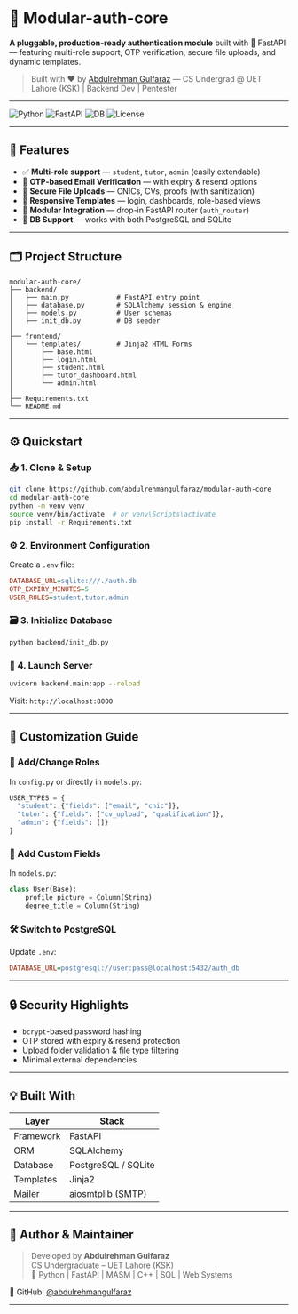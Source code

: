 # 🚀 Modular-auth-core

**A pluggable, production-ready authentication module** built with 🧠 FastAPI — featuring multi-role support, OTP verification, secure file uploads, and dynamic templates.

> Built with ❤️ by [Abdulrehman Gulfaraz](https://github.com/abdulrehmangulfaraz) — CS Undergrad @ UET Lahore (KSK) | Backend Dev | Pentester

---

![Python](https://img.shields.io/badge/python-3.9+-blue.svg)
![FastAPI](https://img.shields.io/badge/FastAPI-⚡-green.svg)
![DB](https://img.shields.io/badge/Database-PostgreSQL%20%7C%20SQLite-blue.svg)
![License](https://img.shields.io/badge/license-MIT-orange.svg)

---

## 🧩 Features

- ✅ **Multi-role support** — `student`, `tutor`, `admin` (easily extendable)
- 🔐 **OTP-based Email Verification** — with expiry & resend options
- 📁 **Secure File Uploads** — CNICs, CVs, proofs (with sanitization)
- 💌 **Responsive Templates** — login, dashboards, role-based views
- 🧠 **Modular Integration** — drop-in FastAPI router (`auth_router`)
- 🔄 **DB Support** — works with both PostgreSQL and SQLite

---

## 🗂 Project Structure

```
modular-auth-core/
├── backend/
│   ├── main.py            # FastAPI entry point
│   ├── database.py        # SQLAlchemy session & engine
│   ├── models.py          # User schemas
│   ├── init_db.py         # DB seeder
│
├── frontend/
│   └── templates/         # Jinja2 HTML Forms
│       ├── base.html
│       ├── login.html
│       ├── student.html
│       ├── tutor_dashboard.html
│       └── admin.html
│
├── Requirements.txt
└── README.md
```

---

## ⚙️ Quickstart

### 📥 1. Clone & Setup

```bash
git clone https://github.com/abdulrehmangulfaraz/modular-auth-core
cd modular-auth-core
python -m venv venv
source venv/bin/activate  # or venv\Scripts\activate
pip install -r Requirements.txt
```

### ⚙️ 2. Environment Configuration
Create a `.env` file:
```ini
DATABASE_URL=sqlite:///./auth.db
OTP_EXPIRY_MINUTES=5
USER_ROLES=student,tutor,admin
```

### 🗃️ 3. Initialize Database
```bash
python backend/init_db.py
```

### 🚀 4. Launch Server
```bash
uvicorn backend.main:app --reload
```
Visit: `http://localhost:8000`

---

## 🧠 Customization Guide

### 🔄 Add/Change Roles
In `config.py` or directly in `models.py`:
```python
USER_TYPES = {
  "student": {"fields": ["email", "cnic"]},
  "tutor": {"fields": ["cv_upload", "qualification"]},
  "admin": {"fields": []}
}
```

### 🧱 Add Custom Fields
In `models.py`:
```python
class User(Base):
    profile_picture = Column(String)
    degree_title = Column(String)
```

### 🛠 Switch to PostgreSQL
Update `.env`:
```ini
DATABASE_URL=postgresql://user:pass@localhost:5432/auth_db
```

---

## 🔒 Security Highlights

- `bcrypt`-based password hashing
- OTP stored with expiry & resend protection
- Upload folder validation & file type filtering
- Minimal external dependencies

---

## 💡 Built With

| Layer       | Stack            |
|-------------|------------------|
| Framework   | FastAPI          |
| ORM         | SQLAlchemy       |
| Database    | PostgreSQL / SQLite |
| Templates   | Jinja2           |
| Mailer      | aiosmtplib (SMTP) |

---

## 🧠 Author & Maintainer

> Developed by **Abdulrehman Gulfaraz**  
> CS Undergraduate – UET Lahore (KSK)  
> 🧠 Python | FastAPI | MASM | C++ | SQL | Web Systems

🔗 GitHub: [@abdulrehmangulfaraz](https://github.com/abdulrehmangulfaraz)

---


